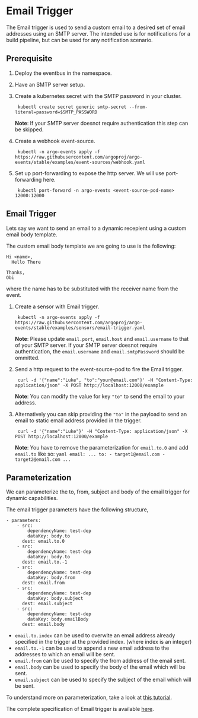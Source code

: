 # Email Trigger

The Email trigger is used to send a custom email to a desired set of email addresses using an SMTP server. The intended use is for notifications for a build pipeline, but can be used for any notification scenario.

## Prerequisite

1. Deploy the eventbus in the namespace.

2. Have an SMTP server setup.

3. Create a kubernetes secret with the SMTP password in your cluster.

        kubectl create secret generic smtp-secret --from-literal=password=$SMTP_PASSWORD

      **Note**: If your SMTP server doesnot require authentication this step can be skipped.

4. Create a webhook event-source.

        kubectl -n argo-events apply -f https://raw.githubusercontent.com/argoproj/argo-events/stable/examples/event-sources/webhook.yaml

5. Set up port-forwarding to expose the http server. We will
   use port-forwarding here.

        kubectl port-forward -n argo-events <event-source-pod-name> 12000:12000

## Email Trigger

Lets say we want to send an email to a dynamic recepient using a custom email body template.

The custom email body template we are going to use is the following:
```
Hi <name>,
  Hello There

Thanks,
Obi
``` 
where the name has to be substituted with the receiver name from the event.

1. Create a sensor with Email trigger.

        kubectl -n argo-events apply -f https://raw.githubusercontent.com/argoproj/argo-events/stable/examples/sensors/email-trigger.yaml

      **Note**: Please update ```email.port```, ```email.host``` and ```email.username``` to that of your SMTP server.
        If your SMTP server doesnot require authentication, the ```email.username``` and ```email.smtpPassword``` should be ommitted.

2. Send a http request to the event-source-pod to fire the Email trigger.

        curl -d '{"name":"Luke", "to":"your@email.com"}' -H "Content-Type: application/json" -X POST http://localhost:12000/example

      **Note**: You can modify the value for key ```"to"``` to send the email to your address.

2. Alternatively you can skip providing the ```"to"``` in the payload to send an email to static email address provided in the trigger.

        curl -d '{"name":"Luke"}' -H "Content-Type: application/json" -X POST http://localhost:12000/example

      **Note**: You have to remove the parameterization for ```email.to.0``` and add ```email.to``` like so:
        ```yaml
        email:
          ...
          to:
            - target1@email.com
            - target2@email.com
          ...
        ```

## Parameterization

We can parameterize the to, from, subject and body of the email trigger for dynamic capabilities.

The email trigger parameters have the following structure,

    - parameters:
        - src:
            dependencyName: test-dep
            dataKey: body.to
          dest: email.to.0
        - src:
            dependencyName: test-dep
            dataKey: body.to
          dest: email.to.-1
        - src:
            dependencyName: test-dep
            dataKey: body.from
          dest: email.from
        - src:
            dependencyName: test-dep
            dataKey: body.subject
          dest: email.subject
        - src:
            dependencyName: test-dep
            dataKey: body.emailBody
          dest: email.body


- ```email.to.index``` can be used to overwite an email address already specified in the trigger at the provided index. (where index is an integer)
- ```email.to.-1``` can be used to append a new email address to the addresses to which an email will be sent.
- ```email.from``` can be used to specify the from address of the email sent.
- ```email.body``` can be used to specify the body of the email which will be sent.
- ```email.subject``` can be used to specify the subject of the email which will be sent.

To understand more on parameterization, take a look at [this tutorial](https://argoproj.github.io/argo-events/tutorials/02-parameterization/).

The complete specification of Email trigger is available [here](https://github.com/argoproj/argo-events/blob/master/api/sensor.md#emailtrigger).
